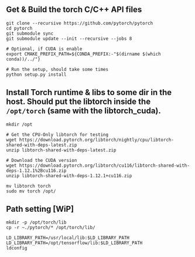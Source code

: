 ## Get & Build the torch C/C++ API files
```shell
git clone --recursive https://github.com/pytorch/pytorch
cd pytorch
git submodule sync
git submodule update --init --recursive --jobs 8

# Optional, if CUDA is enable
export CMAKE_PREFIX_PATH=${CONDA_PREFIX:-"$(dirname $(which conda))/../"}

# Run the setup, should take some times
python setup.py install
```

## Install Torch runtime & libs to some dir in the host. Should put the libtorch inside the `/opt/torch` (same with the libtorch_cuda). 
```shell
mkdir /opt

# Get the CPU-Only libtorch for testing
wget https://download.pytorch.org/libtorch/nightly/cpu/libtorch-shared-with-deps-latest.zip
unzip libtorch-shared-with-deps-latest.zip

# Download the CUDA version
wget https://download.pytorch.org/libtorch/cu116/libtorch-shared-with-deps-1.12.1%2Bcu116.zip
unzip libtorch-shared-with-deps-1.12.1+cu116.zip

mv libtorch torch
sudo mv torch /opt/
```

## Path setting [WiP]
```shell
mkdir -p /opt/torch/lib
cp -r ~./pytorch/* /opt/torch/lib/

LD_LIBRARY_PATH=/usr/local/lib:$LD_LIBRARY_PATH
LD_LIBRARY_PATH=/opt/tensorflow/lib:$LD_LIBRARY_PATH
ldconfig
```

